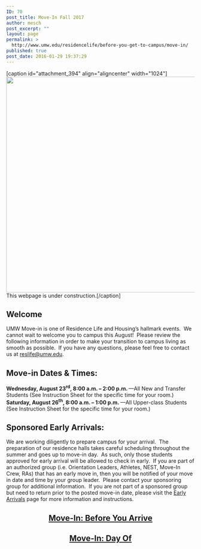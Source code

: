 ```yaml
---
ID: 70
post_title: Move-In Fall 2017
author: mesch
post_excerpt: ""
layout: page
permalink: >
  http://www.umw.edu/residencelife/before-you-get-to-campus/move-in/
published: true
post_date: 2016-01-29 19:37:29
---
```

[caption id="attachment_394" align="aligncenter" width="1024"]<img class="size-large wp-image-394" src="http://www.umw.edu/residencelife/wp-content/uploads/sites/30/2016/01/Under-Construction1-1024x576.jpg" alt="" width="1024" height="576" /> This webpage is under construction.[/caption]
<h2>Welcome</h2>
UMW Move-in is one of Residence Life and Housing’s hallmark events.  We cannot wait to welcome you to campus this August!  Please review the following information in order to make your transition to campus living as smooth as possible.  If you have any questions, please feel free to contact us at <a href="mailto:reslife@umw.edu">reslife@umw.edu</a>.
<h2>Move-in Dates &amp; Times:<strong>
</strong></h2>
<strong>Wednesday, August 23<sup>rd</sup>, 8:00 a.m. – 2:00 p.m. </strong>—All New and Transfer Students (See Instruction Sheet for the specific time for your room.)
<strong>Saturday, August 26<sup>th</sup>, 8:00 a.m. – 1:00 p.m. </strong>—All Upper-class Students (See Instruction Sheet for the specific time for your room.)
<h2><strong>Sponsored Early Arrivals:</strong></h2>
We are working diligently to prepare campus for your arrival.  The preparation of our residence halls takes careful scheduling throughout the summer and goes up to move-in day.  As such, only those students approved for early arrival will be allowed to check in early.  If you are part of an authorized group (i.e. Orientation Leaders, Athletes, NEST, Move-In Crew, RAs) that has an early move in, then you will be notified of your move in date and time by your group leader.  Please contact your sponsoring group for additional information.  If you are not part of a sponsored group but need to return prior to the posted move-in date, please visit the <a href="http://www.umw.edu/residencelife/before-you-get-to-campus/move-in/early-arrivals/">Early Arrivals</a> page for more information and instructions.
<h2 style="text-align: center"></h2>
<h2 style="text-align: center"><a href="http://www.umw.edu/residencelife/before-you-get-to-campus/move-in/before-you-arrive/">Move-In: Before You Arrive</a></h2>
<h2 style="text-align: center"><a href="http://www.umw.edu/residencelife/before-you-get-to-campus/move-in/move-in-day-of/">Move-In: Day Of</a></h2>